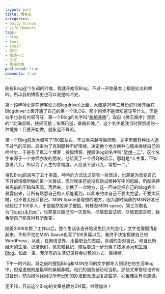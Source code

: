 ```yaml
---
layout: post
title: 博客史
categories:
- Daily Stream
- Life Moments
tags:
- blog
- feel
- Touch
- 回忆
- 常想一二
- 文字
- 桑榆非晚
published: true
comments: true
---
```

<p>刚有Blog这个名词的时候，我就开始写Blog，不过一开始基本上都是扯淡和呻吟。所以我的博客史也可以说是呻吟史。</p>

<p>第一段呻吟史是在博客动力(Blogdriver)上面，大概是05年二月份的时候开始在Blogdriver上面开通了自己的第一个BLOG，那个时候不是很知道该写什么，但是似乎也总有内容可写，第一个Blog的名字叫“<a href="http://yorzi.blogdriver.com">桑榆非晚</a>”，取自《滕王阁序》里面的““北海虽赊，扶摇可接；东隅已逝，桑榆非晚。”，这个名字是我当时很崇尚的一种境界：只要开始做，就永远不算迟。</p>

<p>第一个Blog前后大概写了150篇左右，不过后来越写越灰暗，文字里面有种让人透不过气的压抑。后来为了克制那种不好情绪，决定换个地方换种心情来继续自己的呻吟史，于是有了第二个博客：搜狐博客。搜狐Blog的名字叫“<a href="http://yorzi.blog.sohu.com">常想一二</a>”，这个名字来源于一个亦师亦友的朋友，他给我了一个很好的启示，那就是“人生事，不如意者八九，所以为了人生的幸福度，人应该不思八九，常想一二。”</p>

<p>搜狐Blog前后写了五十多篇，呻吟的方式比之前有一些改进，也算是为改变自己不好的情绪所做的第一次尝试，但时候来还是没有跳出那种写字的思路，仍然保持者先前的压抑和灰暗。再后来，又换了一次地方，这一回决定把自己的blog完全暴露出来，让所有熟悉自己的人都能看到，以此来约束自己不要太绝望，不要太灰暗，也不要太压抑自己。MSN Space是理想的地方，因为那时候我的MSN好友已经超过了100多人，于是毅然放弃了搜狐，转移至MSN space，第三次取名为“<a href="http://wangyaodi.spaces.live.com">Touch & Feel</a>”，也算是对自己的一次放纵，尽情去尝试吧，尽情去感受吧，我希望自己能真得有所改变。</p>

<p>随着2008年换了工作以后，整个生活状态开始发生巨大的变化，文字也慢慢清新起来，不知不觉在MSN Space也写了100多篇以后，我终于决定搭建自己的WordPress，从此，在网络世界，用最职业的态度，真诚的面对自己，和自己所经历的生活，记录他们，感恩和铭记，随后更进一步分离了<a href="http://tech.wangyaodi.com">技术blog</a>和<a href="http://blog.wangyaodi.com">生活Blog</a>。如此一来，我所有的生活记录将会以我的方式一直持续。</p>

<p>下午一时兴起，将之前的搜狐Blog和MSN空间的文字都导入到现在的生活Blog中，但是遗憾的是最早的桑榆非晚，他们的服务器已经当机，那些文章曾经也许有过备份，然而如今我用尽所有已知的办法都无法回复那些字，心里难免有点遗憾。</p>

<p>还不错，目前这个Blog的文章总数为314篇，继续加油！</p>
